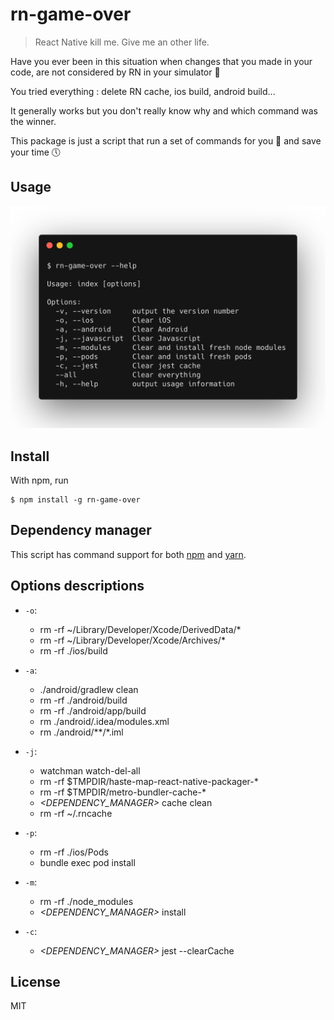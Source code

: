 # rn-game-over

> React Native kill me. Give me an other life.

Have you ever been in this situation when changes that you made in your code, are not considered by RN in your simulator 🧐

You tried everything : delete RN cache, ios build, android build...

It generally works but you don't really know why and which command was the winner.

This package is just a script that run a set of commands for you 🤩 and save your time 🕔

## Usage

![help](doc/help.png)

## Install

With npm, run

```
$ npm install -g rn-game-over
```

## Dependency manager

This script has command support for both [npm](https://docs.npmjs.com/cli/npm) and [yarn](https://yarnpkg.com/lang/en/).

## Options descriptions

- `-o`:

  - rm -rf ~/Library/Developer/Xcode/DerivedData/\*
  - rm -rf ~/Library/Developer/Xcode/Archives/\*
  - rm -rf ./ios/build

- `-a`:

  - ./android/gradlew clean
  - rm -rf ./android/build
  - rm -rf ./android/app/build
  - rm ./android/.idea/modules.xml
  - rm ./android/\*\*/\*.iml

- `-j`:

  - watchman watch-del-all
  - rm -rf $TMPDIR/haste-map-react-native-packager-\*
  - rm -rf $TMPDIR/metro-bundler-cache-\*
  - _<DEPENDENCY_MANAGER>_ cache clean
  - rm -rf ~/.rncache

- `-p`:

  - rm -rf ./ios/Pods
  - bundle exec pod install

- `-m`:

  - rm -rf ./node_modules
  - _<DEPENDENCY_MANAGER>_ install

- `-c`:

  - _<DEPENDENCY_MANAGER>_ jest --clearCache

## License

MIT
